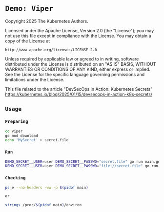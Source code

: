 # `Demo: Viper`

Copyright 2025 The Kubernetes Authors.

Licensed under the Apache License, Version 2.0 (the "License");
you may not use this file except in compliance with the License.
You may obtain a copy of the License at

    http://www.apache.org/licenses/LICENSE-2.0

Unless required by applicable law or agreed to in writing, software
distributed under the License is distributed on an "AS IS" BASIS,
WITHOUT WARRANTIES OR CONDITIONS OF ANY KIND, either express or implied.
See the License for the specific language governing permissions and
limitations under the License.

This file related to the article "DevSecOps in Action: Kubernetes Secrets"
https://kubernetes.io/blog/2025/01/15/devsecops-in-action-k8s-secrets/

## `Usage`

### `Preparing`

```bash
cd viper
go mod download
echo 'MySecret' > secret.file
```

### `Run`

```bash
DEMO_SECRET__USER=user DEMO_SECRET__PASSWD="secret.file" go run main.go
DEMO_SECRET__USER=user DEMO_SECRET__PASSWD="file://secret.file" go run main.go
```

### `Checking`

```bash
ps e --no-headers -ww -p $(pidof main)

or

strings /proc/$(pidof main)/environ
```

